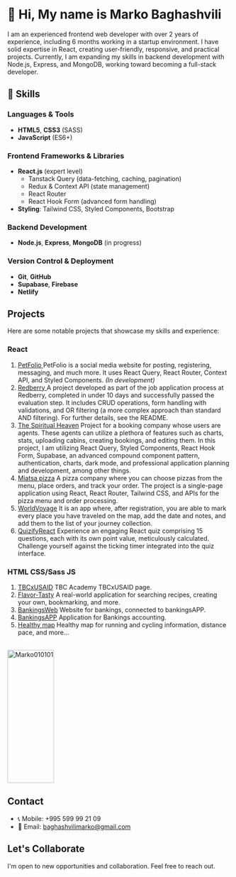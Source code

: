 
<h1>👋 Hi, My name is Marko Baghashvili</h1>

<p> I am an experienced frontend web developer with over 2 years of experience, including 6 months working in a startup environment. I have solid expertise in React, creating user-friendly, responsive, and practical projects. Currently, I am expanding my skills in backend development with Node.js, Express, and MongoDB, working toward becoming a full-stack developer.</p>

## 🚀 Skills

### **Languages & Tools**
- **HTML5**, **CSS3** (SASS)
- **JavaScript** (ES6+)

### **Frontend Frameworks & Libraries**
- **React.js** (expert level)
  - Tanstack Query (data-fetching, caching, pagination)
  - Redux & Context API (state management)
  - React Router
  - React Hook Form (advanced form handling)
- **Styling**: Tailwind CSS, Styled Components, Bootstrap

### **Backend Development**
- **Node.js**, **Express**, **MongoDB** (in progress)

### **Version Control & Deployment**
- **Git**, **GitHub**
- **Supabase**, **Firebase**
- **Netlify**

## Projects
Here are some notable projects that showcase my skills and experience:

### React 
1. <a href="https://petfolio.netlify.app/"> PetFolio </a> PetFolio is a social media website for posting, registering, messaging, and much more. It uses React Query, React Router, Context API, and Styled Components. <i> (In development) </i>
2. <a href="https://redberry.netlify.app/"> Redberry </a> A project developed as part of the job application process at Redberry, completed in under 10 days and successfully passed the evaluation step. It includes CRUD operations, form handling with validations, and OR filtering (a more complex approach than standard AND filtering). For further details, see the README.
3. <a href="https://spiritual-heaven.netlify.app">The Spiritual Heaven</a> Project for a booking company whose users are agents. These agents can utilize a plethora of features such as charts, stats, uploading cabins, creating bookings, and editing them. In this project, I am utilizing React Query, Styled Components, React Hook Form, Supabase, an advanced compound component pattern, authentication, charts, dark mode, and professional application planning and development, among other things.
4. <a href="https://miatsa-pizza.netlify.app/">Miatsa pizza</a> A pizza company where you can choose pizzas from the menu, place orders, and track your order. The project is a single-page application using React, React Router, Tailwind CSS, and APIs for the pizza menu and order processing.
5. <a href="https://worldvoyage.netlify.app/">WorldVoyage</a> It is an app where, after registration, you are able to mark every place you have traveled on the map, add the date and notes, and add them to the list of your journey collection.
6. <a href="https://quizifyreact.netlify.app/">QuizifyReact</a> Experience an engaging React quiz comprising 15 questions, each with its own point value, meticulously calculated. Challenge yourself against the ticking timer integrated into the quiz interface.

### HTML CSS/Sass JS 
1. <a href="https://tbcxusaid.netlify.app/">TBCxUSAID</a> TBC Academy TBCxUSAID page.
2. <a href="https://flavor-tasty.netlify.app/">Flavor-Tasty</a> A real-world application for searching recipes, creating your own, bookmarking, and more.
3. <a href="https://bankingsweb.netlify.app/">BankingsWeb</a> Website for bankings, connected to bankingsAPP.
4. <a href="https://bankingsapp.netlify.app/">BankingsAPP</a> Application for Bankings accounting.
5. <a href="https://healthymap.netlify.app/">Healthy map</a> Healthy map for running and cycling information, distance pace, and more... 


<br/>
<div style="display: flex; justify-content: flex-start;">
  <a target="_blank" rel="noopener noreferrer nofollow" href="https://github-readme-stats.vercel.app/api/top-langs?username=Marko010101&amp;show_icons=true&amp;theme=dark&amp;locale=en&amp;layout=compact">
    <img width="100%" height="300px" src="https://github-readme-stats.vercel.app/api/top-langs?username=Marko010101&amp;show_icons=true&amp;theme=dark&amp;locale=en&amp;layout=compact" alt="Marko010101" style="max-width: 100%;">
  </a>
</div>



## Contact

- 📞 Mobile: +995 599 99 21 09
- 📧 Email: baghashvilimarko@gmail.com

## Let's Collaborate

I'm open to new opportunities and collaboration. Feel free to reach out.

